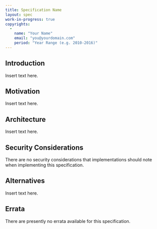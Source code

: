 ```yaml
---
title: Specification Name
layout: spec
work-in-progress: true
copyrights:
  -
    name: "Your Name"
    email: "you@yourdomain.com"
    period: "Year Range (e.g. 2010-2016)"
---
```


<!--
This is a rough template which is intended to assist you when writing a new proposal.

Edit this file and save it to either core/ or extensions/ and file a pull request.
Also remember to look at CONTRIBUTING.md for more information on submitting a proposal.
-->

## Introduction

<!--
A quick summary of the feature which this specification describes.
-->

Insert text here.

## Motivation

<!--
The motivations for why this specification needs to exist and what it attempts
to solve.
-->

Insert text here.

## Architecture

<!--
A detailed description of the feature which this specification describes.
It is recommended that you include the following sections as appropriate:

### Capabilities
### Messages
### Numerics
### RPL_ISUPPORT Tokens
### Examples
-->

Insert text here.

## Security Considerations

<!--
List security considerations that implementations should note when
implementing this specification. If none exist then leave the below
text as-is.
-->

There are no security considerations that implementations should note
when implementing this specification.

## Alternatives

<!--
List the alternatives which were considered and why they have been considered to
not be suitable.
-->

Insert text here.

## Errata

<!--
List any errata for this specification in a bulleted list. If none exist then
leave the below text as-is.
-->

There are presently no errata available for this specification.
